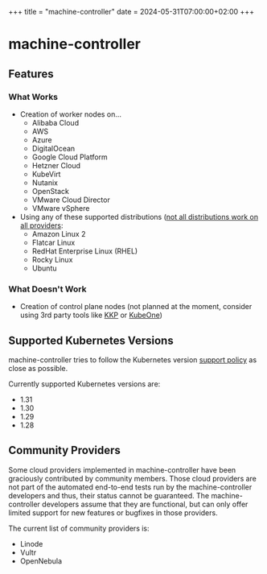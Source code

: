 +++
title = "machine-controller"
date = 2024-05-31T07:00:00+02:00
+++

# machine-controller

## Features

### What Works

- Creation of worker nodes on…
  - Alibaba Cloud
  - AWS
  - Azure
  - DigitalOcean
  - Google Cloud Platform
  - Hetzner Cloud
  - KubeVirt
  - Nutanix
  - OpenStack
  - VMware Cloud Director
  - VMware vSphere
- Using any of these supported distributions ([not all distributions work on all providers](/docs/operating-system.md):
  - Amazon Linux 2
  - Flatcar Linux
  - RedHat Enterprise Linux (RHEL)
  - Rocky Linux
  - Ubuntu

### What Doesn't Work

- Creation of control plane nodes (not planned at the moment, consider using 3rd party tools like
  [KKP](https://github.com/kubermatic/kubermatic) or [KubeOne](https://github.com/kubermatic/kubeone))

## Supported Kubernetes Versions

machine-controller tries to follow the Kubernetes version
[support policy](https://kubernetes.io/docs/setup/release/version-skew-policy/) as close as possible.

Currently supported Kubernetes versions are:

- 1.31
- 1.30
- 1.29
- 1.28

## Community Providers

Some cloud providers implemented in machine-controller have been graciously contributed by community
members. Those cloud providers are not part of the automated end-to-end tests run by the
machine-controller developers and thus, their status cannot be guaranteed. The machine-controller
developers assume that they are functional, but can only offer limited support for new features or
bugfixes in those providers.

The current list of community providers is:

- Linode
- Vultr
- OpenNebula
